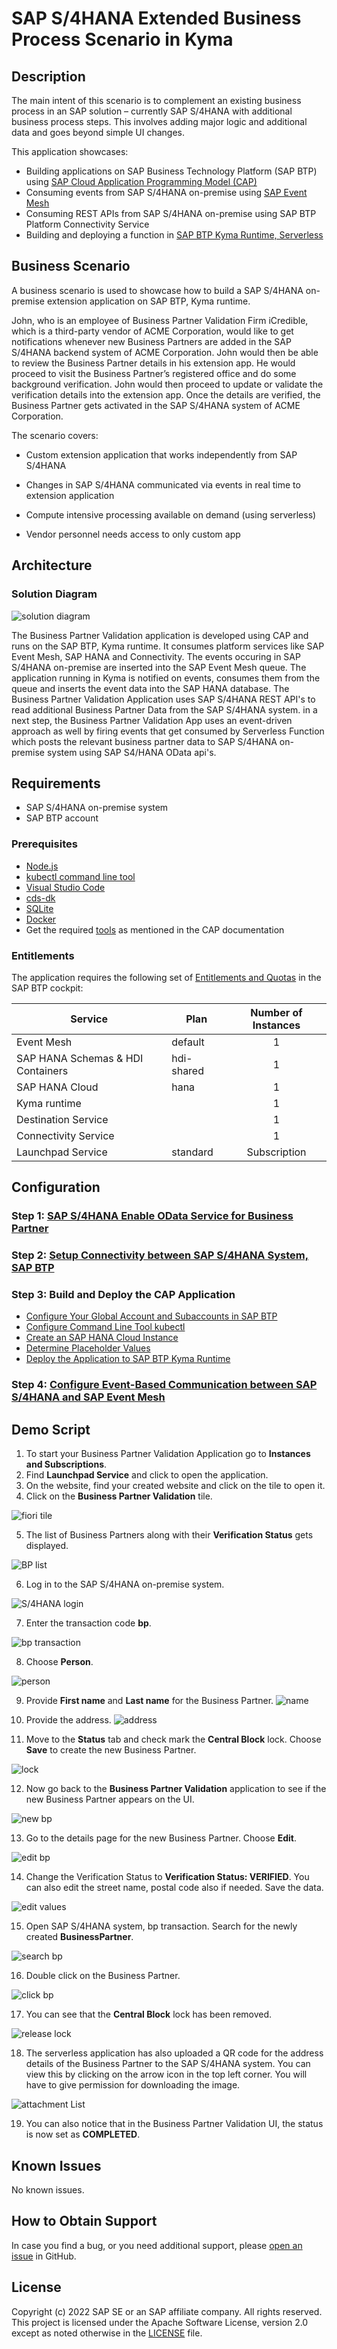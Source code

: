 # SAP S/4HANA Extended Business Process Scenario in Kyma
## Description

The main intent of this scenario is to complement an existing business process in an SAP solution – currently SAP S/4HANA with additional business process steps. This involves adding major logic and additional data and goes beyond simple UI changes.

This application showcases:

- Building applications on SAP Business Technology Platform (SAP BTP) using [SAP Cloud Application Programming Model (CAP)](https://cap.cloud.sap/docs/)
- Consuming events from SAP S/4HANA on-premise using [SAP Event Mesh](https://help.sap.com/viewer/bf82e6b26456494cbdd197057c09979f/Cloud/en-US/df532e8735eb4322b00bfc7e42f84e8d.html)
- Consuming REST APIs from SAP S/4HANA on-premise using SAP BTP Platform Connectivity Service
- Building and deploying a function in [SAP BTP Kyma Runtime, Serverless](https://kyma-project.io/docs/components/serverless)

## Business Scenario

A business scenario is used to showcase how to build a SAP S/4HANA on-premise extension application on SAP BTP, Kyma runtime.

John, who is an employee of Business Partner Validation Firm iCredible, which is a third-party vendor of ACME Corporation, would like to get notifications whenever new Business Partners are added in the SAP S/4HANA backend system of ACME Corporation. John would then be able to review the Business Partner details in his extension app. He would proceed to visit the Business Partner’s registered office and do some background verification. John would then proceed to update or validate the verification details into the extension app. Once the details are verified, the Business Partner gets activated in the SAP S/4HANA system of ACME Corporation.

The scenario covers:

- Custom extension application that works independently from SAP S/4HANA

- Changes in SAP S/4HANA communicated via events in real time to extension application

- Compute intensive processing available on demand (using serverless)

- Vendor personnel needs access to only custom app

## Architecture

### Solution Diagram

![solution diagram](./documentation/images/solutionDiagram.jpg)

The Business Partner Validation application is developed using CAP and runs on the SAP BTP, Kyma runtime. It consumes platform services like SAP Event Mesh, SAP HANA and Connectivity. The events occuring in SAP S/4HANA on-premise are inserted into the SAP Event Mesh queue. The application running in Kyma is notified on events, consumes them from the queue and inserts the event data into the SAP HANA database. The Business Partner Validation Application uses SAP S/4HANA REST API's to read additional Business Partner Data from the SAP S/4HANA system. in a next step, the Business Partner Validation App uses an event-driven approach as well by firing events that get consumed by Serverless Function which posts the relevant business partner data to SAP S/4HANA on-premise system using SAP S4/HANA OData api's.

## Requirements

* SAP S/4HANA on-premise system
* SAP BTP account

### Prerequisites

* [Node.js](https://nodejs.org/en/download/)
* [kubectl command line tool]( https://kubernetes.io/docs/tasks/tools/install-kubectl-windows/)
* [Visual Studio Code](https://cap.cloud.sap/docs/get-started/in-vscode)
* [cds-dk](https://cap.cloud.sap/docs/get-started/)
* [SQLite ](https://sqlite.org/download.html)
* [Docker](https://www.docker.com/products/docker-desktop)
* Get the required [tools](https://cap.cloud.sap/docs/guides/deployment/deploy-to-kyma#prerequisites) as mentioned in the CAP documentation

### Entitlements

The application requires the following set of [Entitlements and Quotas](https://help.sap.com/products/BTP/65de2977205c403bbc107264b8eccf4b/00aa2c23479d42568b18882b1ca90d79.html?locale=en-US) in the SAP BTP cockpit:

| Service                           | Plan       | Number of Instances |
|-----------------------------------|------------|:-------------------:|
| Event Mesh                        | default    |          1          |
| SAP HANA Schemas & HDI Containers | hdi-shared |          1          |
| SAP HANA Cloud                    | hana       |          1          |
| Kyma runtime                      |            |          1          |
| Destination Service               |            |          1          |
| Connectivity Service              |            |          1          |
| Launchpad Service	               | standard	 |Subscription|

## Configuration


### Step 1: [SAP S/4HANA Enable OData Service for Business Partner](./documentation/set%20up/s4h-setup/README.md)

### Step 2: [Setup Connectivity between SAP S/4HANA System, SAP BTP](./documentation/set%20up/connectivity/README.md)

### Step 3: Build and Deploy the CAP Application
- [Configure Your Global Account and Subaccounts in SAP BTP ](configure-account/README.md)
- [Configure Command Line Tool kubectl](./documentation/set%20up/kubeconfig-setup/README.md)
- [Create an SAP HANA Cloud Instance](./documentation/set%20up/hana/README.md)
- [Determine Placeholder Values](./documentation/deploy/prepare-deployment/README.md)
- [Deploy the Application to SAP BTP Kyma Runtime](./documentation/deploy/README.md)

### Step 4: [Configure Event-Based Communication between SAP S/4HANA and SAP Event Mesh](./documentation/deploy/configure-channel/README.md)


## Demo Script
   
1. To start your Business Partner Validation Application go to **Instances and Subscriptions**.
2. Find **Launchpad Service** and click to open the application.
3. On the website, find your created website and click on the tile to open it.
4. Click on the **Business Partner Validation** tile.

![fiori tile](./documentation/images/fioriLaunchpad.JPG)

5. The list of Business Partners along with their **Verification Status** gets displayed. 

![BP list](./documentation/images/BPListView.JPG)

6. Log in to the SAP S/4HANA on-premise system.

![S/4HANA login](./documentation/images/GuiLogin.JPG)

7. Enter the transaction code **bp**.

![bp transaction](./documentation/images/BPtransaction.JPG)

8. Choose **Person**.

![person](./documentation/images/person.png)

9. Provide **First name** and **Last name** for the Business Partner.
![name](./documentation/images/name.png)

10. Provide the address.
![address](./documentation/images/bpaddress.png)

11. Move to the **Status** tab and check mark the **Central Block** lock. Choose **Save** to create the new Business Partner. 

![lock](./documentation/images/lock.png)

12. Now go back to the **Business Partner Validation** application to see if the new Business Partner appears on the UI.

![new bp](./documentation/images/bpNew.png)

13. Go to the details page for the new Business Partner. Choose **Edit**.

![edit bp](./documentation/images/editBP.png)

14. Change the Verification Status to **Verification Status: VERIFIED**. You can also edit the street name, postal code also if needed. Save the data. 

![edit values](./documentation/images/editValue.png)

15. Open SAP S/4HANA system, bp transaction. Search for the newly created **BusinessPartner**.

![search bp](./documentation/images/searchBP.png)

16. Double click on the Business Partner.

![click bp](./documentation/images/clickBP.png)

17. You can see that the **Central Block** lock has been removed. 

![release lock](./documentation/images/releasedLock.png)

18. The serverless application has also uploaded a QR code for the address details of the Business Partner to the SAP S/4HANA system. 
You can view this by clicking on the arrow icon in the top left corner. You will have to give permission for downloading the image. 

![attachment List](./documentation/images/attachmentList.png)

19. You can also notice that in the Business Partner Validation UI, the status is now set as **COMPLETED**.


## Known Issues

No known issues.

## How to Obtain Support

In case you find a bug, or you need additional support, please [open an issue](https://github.com/SAP-samples/btp-s4hana-kyma-business-process-extension/issues/new) in GitHub.

## License

Copyright (c) 2022 SAP SE or an SAP affiliate company. All rights reserved. This project is licensed under the Apache Software License, version 2.0 except as noted otherwise in the [LICENSE](LICENSES/Apache-2.0.txt) file.
